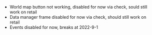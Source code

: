 - World map button not working, disabled for now via check, sould still work on retail
- Data manager frame disabled for now via check, should still work on retail
- Events disabled for now, breaks at 2022-9-1